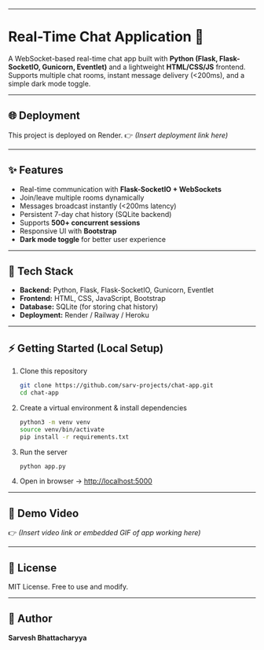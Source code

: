 

---

# Real-Time Chat Application 💬

A WebSocket-based real-time chat app built with **Python (Flask, Flask-SocketIO, Gunicorn, Eventlet)** and a lightweight **HTML/CSS/JS** frontend.
Supports multiple chat rooms, instant message delivery (<200ms), and a simple dark mode toggle.

---

## 🌐 Deployment

This project is deployed on Render.
👉 *(Insert deployment link here)*

---

## ✨ Features

* Real-time communication with **Flask-SocketIO + WebSockets**
* Join/leave multiple rooms dynamically
* Messages broadcast instantly (<200ms latency)
* Persistent 7-day chat history (SQLite backend)
* Supports **500+ concurrent sessions**
* Responsive UI with **Bootstrap**
* **Dark mode toggle** for better user experience

---

## 🚀 Tech Stack

* **Backend:** Python, Flask, Flask-SocketIO, Gunicorn, Eventlet
* **Frontend:** HTML, CSS, JavaScript, Bootstrap
* **Database:** SQLite (for storing chat history)
* **Deployment:** Render / Railway / Heroku

---

## ⚡ Getting Started (Local Setup)

1. Clone this repository

   ```bash
   git clone https://github.com/sarv-projects/chat-app.git
   cd chat-app
   ```

2. Create a virtual environment & install dependencies

   ```bash
   python3 -m venv venv
   source venv/bin/activate
   pip install -r requirements.txt
   ```

3. Run the server

   ```bash
   python app.py
   ```

4. Open in browser → [http://localhost:5000](http://localhost:5000)

---

## 🎥 Demo Video

👉 *(Insert video link or embedded GIF of app working here)*

---

## 📜 License

MIT License. Free to use and modify.

---

## 👤 Author

**Sarvesh Bhattacharyya**



